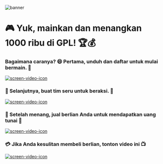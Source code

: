 
![banner](https://github.com/litifer/gpl-app-resources/assets/10615264/f81a9db2-a0dd-41db-9f4c-769a6e9a5b9a)


# 🎮 Yuk, mainkan dan menangkan 1000 ribu di GPL! 🏆💰


### Bagaimana caranya? 😄 Pertama, unduh dan daftar untuk mulai bermain. 📲

[![screen-video-icon](https://github.com/litifer/gpl-app-resources/assets/10615264/c7e7a5b0-ffb1-4006-96f0-0905042e5da4)](https://github.com/litifer/gpl-app-resources/assets/10615264/5c5b11f1-b772-4809-bcbd-c4f82e98cb49)

### 📝 Selanjutnya, buat tim seru untuk beraksi. 👥

[![screen-video-icon](https://github.com/litifer/gpl-app-resources/assets/10615264/c7e7a5b0-ffb1-4006-96f0-0905042e5da4)](https://github.com/litifer/gpl-app-resources/assets/10615264/ab7ff9e7-dc26-4c00-b90c-3134bf95675e)

### 🎲 Setelah menang, jual berlian Anda untuk mendapatkan uang tunai 💸

[![screen-video-icon](https://github.com/litifer/gpl-app-resources/assets/10615264/c7e7a5b0-ffb1-4006-96f0-0905042e5da4)](https://github.com/litifer/gpl-app-resources/assets/10615264/50fc72fd-b7a9-4950-9cdd-92ed8406bc98)

### 💳 Jika Anda kesulitan membeli berlian, tonton video ini 📺

[![screen-video-icon](https://github.com/litifer/gpl-app-resources/assets/10615264/c7e7a5b0-ffb1-4006-96f0-0905042e5da4)](https://github.com/litifer/gpl-app-resources/assets/10615264/c351d1a6-1743-41b8-9c0a-596a4f300e1f)
